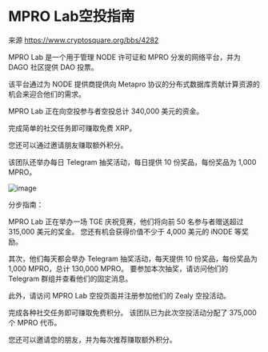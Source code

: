 # MPRO Lab空投指南

来源 https://www.cryptosquare.org/bbs/4282

MPRO Lab 是一个用于管理 NODE 许可证和 MPRO 分发的网络平台，并为 DAGO 社区提供 DAO 投票。 

该平台通过为 NODE 提供商提供向 Metapro 协议的分布式数据库贡献计算资源的机会来迎合他们的需求。

MPRO Lab 正在向空投参与者空投总计 340,000 美元的资金。 

完成简单的社交任务即可赚取免费 XRP。 

您还可以通过邀请朋友赚取额外积分。 

该团队还举办每日 Telegram 抽奖活动，每日提供 10 份奖品，每份奖品为 1,000 MPRO。

![image](https://github.com/roomyweb3/airdrops/assets/165030655/e1cd2115-556b-4e30-bb79-0f790b8214da)


分步指南：

MPRO Lab 正在举办一场 TGE 庆祝竞赛，他们将向前 50 名参与者赠送超过 315,000 美元的奖金。 您还有机会获得价值不少于 4,000 美元的 iNODE 等奖励。

其次，他们每天都会举办 Telegram 抽奖活动，每天提供 10 份奖品，每份奖品为 1,000 MPRO，总计 130,000 MPRO。 要参加本次抽奖，请访问他们的 Telegram 群组并查看他们的固定消息。

此外，请访问 MPRO Lab 空投页面并注册参加他们的 Zealy 空投活动。

完成各种社交任务即可赚取免费积分。 该团队已为此次空投活动分配了 375,000 个 MPRO 代币。

您还可以邀请您的朋友，并为每次推荐赚取额外积分。
